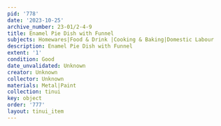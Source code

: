 ```yaml
---
pid: '778'
date: '2023-10-25'
archive_number: 23-01/2-4-9
title: Enamel Pie Dish with Funnel
subjects: Homewares|Food & Drink |Cooking & Baking|Domestic Labour
description: Enamel Pie Dish with Funnel
extent: '1'
condition: Good
date_unvalidated: Unknown
creator: Unknown
collector: Unknown
materials: Metal|Paint
collection: tinui
key: object
order: '777'
layout: tinui_item
---
```

